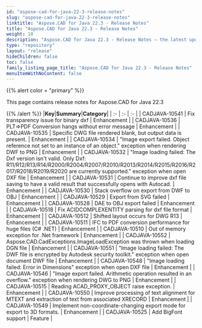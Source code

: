 ```yaml
---
id: "aspose-cad-for-java-22-3-release-notes"
slug: "aspose-cad-for-java-22-3-release-notes"
linktitle: "Aspose.CAD for Java 22.3 - Release Notes"
title: "Aspose.CAD for Java 22.3 - Release Notes"
weight: 10
description: "Aspose.CAD for Java 22.3 - Release Notes – the latest updates and fixes."
type: "repository"
layout: "release"
hideChildren: false
toc: false
family_listing_page_title: "Aspose.CAD for Java 22.3 - Release Notes"
menuItemWithNoContent: false
---
```


{{% alert color = "primary" %}}

This page contains release notes for Aspose.CAD for Java 22.3

{{% /alert %}}
|**Key**|**Summary**|**Category**|
| :- | :- | :- |
| CADJAVA-10541 | Fix transparency issue for binary dxf | Enhancement |
| CADJAVA-10536 | PLT=>PDF Conversion hangs without error message | Enhancement |
| CADJAVA-10535 | Specific DWG file rendered blank, but output data is present. | Enhancement |
| CADJAVA-10534 | "Image export failed. Object reference not set to an instance of an object." exception when rendering DWF to PNG | Enhancement |
| CADJAVA-10532 | "Image loading failed: The Dxf version isn't valid. Only Dxf: R11/R12/R13/R14/R2000/R2004/R2007/R2010/R2013/R2014/R2015/R2016/R2017/R2018/R2019/R2020 are currently supported." exception when open DXF file | Enhancement |
| CADJAVA-10531 | Continue to improve dxf file saving to have a valid result that successfully opens with Autocad. | Enhancement |
| CADJAVA-10530 | Stack overflow on export from DWF to OBJ | Enhancement |
| CADJAVA-10529 | Export from SVG failed | Enhancement |
| CADJAVA-10528 | DAE to OBJ export failed | Enhancement |
| CADJAVA-10518 | Fix ACIDCOMPLEXENTITY parsing for dxf file format | Enhancement |
| CADJAVA-10512 | Shifted layout occurs for DWG R13 | Enhancement |
| CADJAVA-10511 | IFC to PDF conversion performance for huge files (C# .NET) | Enhancement |
| CADJAVA-10510 | Out of memory exception for .Net framework | Enhancement |
| CADJAVA-10552 | Aspose.CAD.CadExceptions.ImageLoadException was thrown when loading DGN file | Enhancement |
| CADJAVA-10551 | "Image loading failed: The DWF file is encrypted by Autodesk security toolkit." exception when open document DWF file | Enhancement |
| CADJAVA-10548 | "Image loading failed: Error in Dimensions" exception when open DXF file | Enhancement |
| CADJAVA-10546 | "Image export failed. Arithmetic operation resulted in an overflow." exception when rendering DWG to PNG | Enhancement |
| CADJAVA-10515 | Reading ACAD_PROXY_OBJECT raise exception. | Enhancement |
| CADJAVA-10550 | Improve processing of text alignment for MTEXT and extraction of text from associated XRECORD | Enhancement |
| CADJAVA-10549 | Implement non-coordinate-changing export mode for export to 3D formats. | Enhancement |
| CADJAVA-10525 | Add BigFont support | Feature |
